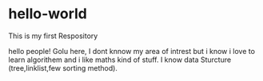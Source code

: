 # hello-world
This is my first Respository 

hello people!
           Golu here, I dont knnow my area of intrest but i know i love to learn algorithem and i like maths kind of stuff.
           I know data Sturcture (tree,linklist,few sorting method).

